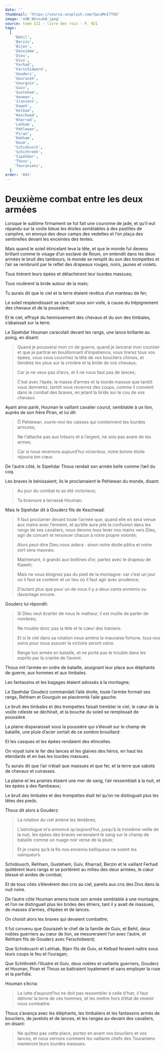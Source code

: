```yaml
---
date: ''
thumbnail: 'https://source.unsplash.com/SwcaMnI7TUU'
image: 'xOW_W2vsuk8.jpeg'
source: tome III - livre des rois - P. 021
tags:
  [
    'Behil',
    'Berzin',
    'Bijen',
    'Deuxième',
    'Dieu',
    'Divs',
    'Ferhad',
    'Ferschidwerd',
    'Gouderz',
    'Gourazeh',
    'Gourguin',
    'Guiv',
    'Gustehem',
    'Houman',
    'Iraniens',
    'Kaweh',
    'Kelbad',
    'Keschwad',
    'Kharrad',
    'Lehhak',
    'Pehlewan',
    'Piran',
    'Rehham',
    'Roum',
    'Schidousch',
    'Schithrekh',
    'Sipehdar',
    'Thous',
    'Touraniens',
  ]
order: '041'
---
```


# Deuxième combat entre les deux armées

Lorsque le sublime firmament se fut fait une couronne de jade, et qu’il eut répandu sur la voûte bleue les étoiles semblables à des pastilles de camphre, on envoya des deux camps des vedettes et l’on plaça des sentinelles devant les enceintes des tentes.

Mais quand le soleil étincelant leva la tête, et que le monde fut devenu brillant comme le visage d’un esclave de Roum, on entendit dans les deux armées le bruit des tambours, le monde se remplit du son des trompettes et l’air se rembrunit par le reflet des drapeaux rouges, noirs, jaunes et violets.

Tous tirèrent leurs épées et détachèrent leur lourdes massues;

Tous roulèrent la bride autour de la main;

Tu aurais dit que le ciel et la terre étaient revêtus d’un manteau de fer;

Le soleil resplendissant se cachait sous son voile, à cause du trépignement des chevaux et de la poussière;

Et le ciel, effrayé du hennissement des chevaux et du son des timbales, s’abaissait sur la terre.

Le Sipehdar Houman caracolait devant les rangs, une lance brillante au poing, en disant:

> Quand je pousserai mon cri de guerre, quand je lancerai mon coursier et que je partirai en bouillonnant d’impatience, vous tirerez tous vos épées, vous vous couvrirez la tête de vos boucliers chinois, et tiendrez les yeux sur la crinière et la bride de vos chevaux;
>
> Car je ne veux pas d’arcs, et il ne nous faut pas de lances;
>
> C’est avec l’épée, la masse d’armes et la lourde massue que tantôt vous donnerez, tantôt vous recevrez des coups, comme il convient dans le combat des braves, en jetant la bride sur le cou de vos chevaux.

Ayant ainsi parlé, Houman le vaillant cavalier courut, semblable à un lion, auprès de son frère Piran, et lui dit:

> Ô Pehlewan, ouvre-moi les caisses qui contiennent tes lourdes armures;
>
> Ne t’attache pas aux trésors et à l’argent, ne sois pas avare de tes armes;
>
> Car si nous revenons aujourd’hui victorieux, notre bonne étoile réjouira ton cœur.

De l’autre côté, le Sipehdar Thous rendait son armée belle comme l’œil du coq.

Les braves le bénissaient, ils le proclamaient le Pehlewan du monde, disant:

> Au jour du combat tu as été victorieux;
>
> Ta bravoure a terrassé Houman.

Mais le Sipehdar dit à Gouderz fils de Keschwad:

> Il faut proclamer devant toute l’armée que, quand elle en sera venue aux mains avec l’ennemi, et qu’elle aura jeté la confusion dans les rangs de ses cavaliers, nous devons tous lever nos mains vers Dieu, agir de concert et renoncer chacun à notre propre volonté;
>
> Alors peut-être Dieu nous aidera : sinon notre étoile pâlira et notre sort sera mauvais.
>
> Maintenant, ô grands aux bottines d’or, partez avec le drapeau de Kaweh;
>
> Mais ne vous éloignez pas du pied de la montagne: car c’est un jour où il faut se contenir et un lieu où il faut agir avec prudence;
>
> D’autant plus que pour un de nous il y a deux cents ennemis ou davantage encore.

Gouderz lui répondit:

> Si Dieu veut écarter de nous le malheur, il est inutile de parler de nombres;
>
> Ne trouble donc pas la tête et le cœur des Iraniens.
>
> Et si le ciel dans sa rotation nous amène la mauvaise fortune, tous nos soins pour nous assurer la victoire seront vains.
>
> Range ton armée en bataille, et ne porte pas le trouble dans les esprits par la crainte de l’avenir.

Thous mit l’armée en ordre de bataille, assignant leur place aux éléphants de guerre, aux hommes et aux timbales.

Les fantassins et les bagages étaient adossés à la montagne;

Le Sipehdar Gouderz commandait l’aile droite, toute l’armée formait ses rangs, Rehham et Gourguin se placèrentà l’aile gauche.

Le bruit des timbales et des trompettes faisait trembler le ciel, le cœur de la voûte céleste se déchirait, et la bouche du soleil se remplissait de poussière.

La plaine disparaissait sous la poussière qui s’élevait sur le champ de bataille, une pluie d’acier sortait de ce sombre brouillard:

Et les casques et les épées rendaient des étincelles.

On voyait luire le fer des lances et les glaives des héros, en haut les étendards et en bas les lourdes massues.

Tu aurais dit que l’air n’était que massues et que fer, et la terre que sabots de chevaux et cuirasses.

La plaine et les prairies étaient une mer de sang, l’air ressemblait à la nuit, et les épées à des flambeaux;

Le bruit des timbales et des trompettes était tel qu’on ne distinguait plus les têtes des pieds.

Thous dit alors à Gouderz:

> La rotation du ciel amène les ténèbres;
>
> L’astrologue m’a annoncé qu’aujourd’hui, jusqu’à la troisième veille de la nuit, les épées des braves verseraient le sang sur le champ de bataille comme un nuage noir verse de la pluie;
>
> Et je crains qu’à la fin nos ennemis belliqueux ne soient les vainqueurs.

Schidousch, Rehham, Gustehem, Guiv, Kharrad, Berzin et le vaillant Ferhad quittèrent leurs rangs et se portèrent au milieu des deux armées, le cœur blessé et avides de combat;

Et de tous côés s’élevèrent des cris au ciel, pareils aux cris des Divs dans la nuit noire.

De l’autre côté Houman amena toute son armée semblable à une montagne, et l’on ne distinguait plus les brides des étriers, tant il y avait de massues, de masses d’armes, d’épées et de lances.

On choisit alors les braves qui devaient combattre;

Il fut convenu que Gourazeh le chef de la famille de Guiv, et Behil, deux nobles guerriers au cœur de lion, se mesureraient l’un avec l’autre, et Rehham fils de Gouderz avec Ferschidwerd;

Que Schidousch et Lehhak, Bijen fils de Guiv, et Kelbad feraient naître sous leurs coups le feu et l’ouragan;

Que Schithrekh l’illustre et Guiv, deux nobles et vaillants guerriers, Gouderz et Houman, Piran et Thous se battraient loyalement et sans employer la ruse et la perfidie.

Houman s’écria:

> La lutte d’aujourd’hui ne doit pas ressembler à celle d’hier, il faut délivrer la terre de ces hommes, et les mettre hors d’état de revenir nous combattre.

Thous s’avança avec les éléphants, les timbaliers et les fantassins armés de boucliers, de javelots et de lances, et les rangea au-devant des cavaliers, en disant:

> Ne quittez pas cette place, portez en avant vos boucliers et vos lances, et nous verrons comment les vaillants chefs des Touraniens manieront leurs lourdes massues.

